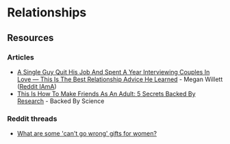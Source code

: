 # Relationships

## Resources

### Articles

* [A Single Guy Quit His Job And Spent A Year Interviewing Couples In Love — This Is The Best Relationship Advice He Learned](https://finance.yahoo.com/news/single-guy-quit-job-spent-152504115.html) - Megan Willett ([Reddit IAmA](https://www.reddit.com/r/IAmA/comments/1xpj77/iama\_single\_guy\_who\_quit\_his\_job\_and\_spent\_the/))
* [This Is How To Make Friends As An Adult: 5 Secrets Backed By Research](https://www.bakadesuyo.com/2017/02/how-to-make-friends-as-an-adult/?utm\_source=sumome\&utm\_medium=twitter\&utm\_campaign=sumome\_share) - Backed By Science

### Reddit threads

* [What are some 'can't go wrong' gifts for women?](https://www.reddit.com/r/AskUK/comments/zc3wnk/what\_are\_some\_cant\_go\_wrong\_gifts\_for\_women/)
